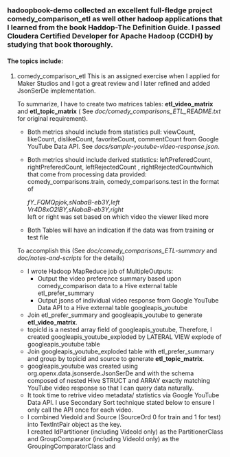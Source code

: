 ### hadoopbook-demo collected an excellent full-fledge project comedy_comparison_etl as well other hadoop applications that I learned from the book Haddop-The Definition Guide.  I passed Cloudera Certified Developer for Apache Hadoop (CCDH) by studying that book thoroughly.
#### The topics include:
   1. comedy_comparison_etl
      This is an assigned exercise when I applied for Maker Studios and I got a great review and I later refined and 
      added JsonSerDe implementation.  
       
      To summarize, I have to create two matrices tables: __etl_video_matrix__ and __etl_topic_matrix__ (
      See _doc/comedy_comparisons_ETL_README.txt_ for original requirement). 
        - Both metrics should include from statistics pull: viewCount, likeCount, dislikeCount, favoriteCount, 
          commentCount from Google YouTube Data API. See _docs/sample-youtube-video-response.json_.
        - Both metrics should include derived statistics: leftPreferedCount, rightPreferedCount, leftRejectedCount
          , rightRejectedCountwhich that come from processing data provided: comedy_comparisons.train, 
          comedy_comparisons.test in the format of
                    
          _fY_FQMQpjok,sNabaB-eb3Y,left_   
          _Vr4D8xO2lBY,sNabaB-eb3Y,right_     
          left or right was set based on which video the viewer liked more
        - Both Tables will have an indication if the data was from training or test file
        
      To accomplish this (See _doc/comedy_comparisons_ETL-summary_ and _doc/notes-and-scripts_ for the details)
        - I wrote Hadoop MapReduce job of MultipleOutputs: 
          * Output the video preference summary based upon comedy_comparison data to a Hive external table 
            etl_prefer_summary
          * Output jsons of individual video response from Google YouTube Data API to a Hive external table
            googleapis_youtube
        - Join etl_prefer_summary and googleapis_youtube to generate __etl_video_matrix__.
        - topicId is a nested array field of googleapis_youtube,  Therefore, I created googleapis_youtube_exploded by
          LATERAL VIEW explode of googleapis_youtube table
        - Join googleapis_youtube_exploded table with etl_prefer_summary and group by topicid and source to generate 
          __etl_topic_matrix__.           
        - googleapis_youtube was created using org.openx.data.jsonserde.JsonSerDe and with the schema composed of
          nested Hive STRUCT and ARRAY exactly matching YouTube video response so that I can query data naturally.     
        - It took time to retrive video metadata/ statistics via Google YouTube Data API.   I use Secondary Sort 
          technique stated below to ensure I only call the API once for each video.
        - I combined ViedoId and Source (SourceOrd 0 for train and 1 for test) into TextIntPair object as the key.   
          I created IdPartitioner (including VideoId only) as the PartitionerClass and GroupComparator (including 
          VideoId only) as the GroupingComparatorClass and 
           
       
    